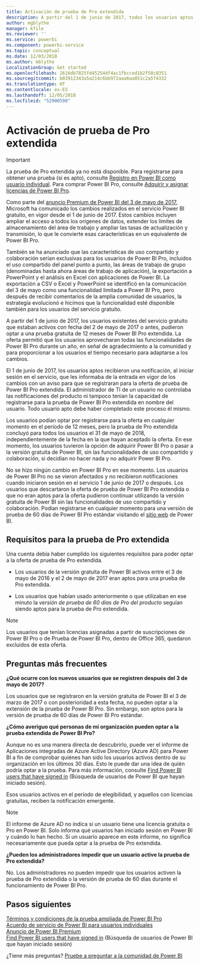 ```yaml
---
title: Activación de prueba de Pro extendida
description: A partir del 1 de junio de 2017, todos los usuarios aptos podrán participar en la prueba de Power BI Pro extendida.
author: mgblythe
manager: kfile
ms.reviewer: ''
ms.service: powerbi
ms.component: powerbi-service
ms.topic: conceptual
ms.date: 12/03/2018
ms.author: mblythe
LocalizationGroup: Get started
ms.openlocfilehash: 2616db7825fd45254df4ac1fbcced1b2f58c8351
ms.sourcegitcommit: b03912343a5a214c6bb972aaa6aa051c2a5f4332
ms.translationtype: HT
ms.contentlocale: es-ES
ms.lasthandoff: 12/05/2018
ms.locfileid: "52900598"
---
```

# <a name="extended-pro-trial-activation"></a>Activación de prueba de Pro extendida

> [!IMPORTANT]
> La prueba de Pro extendida ya no está disponible. Para registrarse para obtener una prueba (si es apto), consulte [Registro en Power BI como usuario individual](service-self-service-signup-for-power-bi.md). Para comprar Power BI Pro, consulte [Adquirir y asignar licencias de Power BI Pro](service-admin-purchasing-power-bi-pro.md).

Como parte del [anuncio Premium de Power BI del 3 de mayo de 2017](https://powerbi.microsoft.com/blog/microsoft-accelerates-modern-bi-adoption-with-power-bi-premium/), Microsoft ha comunicado los cambios realizados en el servicio Power BI gratuito, en vigor desde el 1 de junio de 2017. Estos cambios incluyen ampliar el acceso a todos los orígenes de datos, extender los límites de almacenamiento del área de trabajo y ampliar las tasas de actualización y transmisión, lo que le convierte esas características en un equivalente de Power BI Pro.

También se ha anunciado que las características de uso compartido y colaboración serían exclusivas para los usuarios de Power BI Pro, incluidos el uso compartido del panel punto a punto, las áreas de trabajo de grupo (denominadas hasta ahora áreas de trabajo de aplicación), la exportación a PowerPoint y el análisis en Excel con aplicaciones de Power BI. La exportación a CSV o Excel y PowerPoint se identificó en la comunicación del 3 de mayo como una funcionalidad limitada a Power BI Pro, pero después de recibir comentarios de la amplia comunidad de usuarios, la estrategia evolucionó e hicimos que la funcionalidad esté disponible también para los usuarios del servicio gratuito.

A partir del 1 de junio de 2017, los usuarios existentes del servicio gratuito que estaban activos con fecha del 2 de mayo de 2017 o antes, pudieron optar a una prueba gratuita de 12 meses de Power BI Pro extendida. La oferta permitió que los usuarios aprovecharan todas las funcionalidades de Power BI Pro durante un año, en señal de agradecimiento a la comunidad y para proporcionar a los usuarios el tiempo necesario para adaptarse a los cambios.

El 1 de junio de 2017, los usuarios aptos recibieron una notificación, al iniciar sesión en el servicio, que les informaba de la entrada en vigor de los cambios con un aviso para que se registraran para la oferta de prueba de Power BI Pro extendida. El administrador de TI de un usuario no controlaba las notificaciones del producto ni tampoco tenían la capacidad de registrarse para la prueba de Power BI Pro extendida en nombre del usuario. Todo usuario apto debe haber completado este proceso él mismo.

Los usuarios podían optar por registrarse para la oferta en cualquier momento en el período de 12 meses, pero la prueba de Pro extendida concluyó para todos los usuarios el 31 de mayo de 2018, independientemente de la fecha en la que hayan aceptado la oferta. En ese momento, los usuarios tuvieron la opción de adquirir Power BI Pro o pasar a la versión gratuita de Power BI, sin las funcionalidades de uso compartido y colaboración, si decidían no hacer nada y no adquirir Power BI Pro.

No se hizo ningún cambio en Power BI Pro en ese momento. Los usuarios de Power BI Pro no se vieron afectados y no recibieron notificaciones cuando iniciaron sesión en el servicio 1 de junio de 2017 o después. Los usuarios que descartaron la oferta de prueba de Power BI Pro extendida o que no eran aptos para la oferta pudieron continuar utilizando la versión gratuita de Power BI sin las funcionalidades de uso compartido y colaboración. Podían registrarse en cualquier momento para una versión de prueba de 60 días de Power BI Pro estándar visitando el [sitio web](https://powerbi.microsoft.com/get-started/) de Power BI.

## <a name="eligibility-for-extended-pro-trial"></a>Requisitos para la prueba de Pro extendida

Una cuenta debía haber cumplido los siguientes requisitos para poder optar a la oferta de prueba de Pro extendida.

* Los usuarios de la versión gratuita de Power BI activos entre el 3 de mayo de 2016 y el 2 de mayo de 2017 eran aptos para una prueba de Pro extendida.

* Los usuarios que habían usado anteriormente o que utilizaban en ese minuto la *versión de prueba de 60 días de Pro del producto* seguían siendo aptos para la prueba de Pro extendida.

> [!NOTE]
> Los usuarios que tenían licencias asignadas a partir de suscripciones de Power BI Pro o de Prueba de Power BI Pro, dentro de Office 365, quedaron excluidos de esta oferta.

## <a name="frequently-asked-questions"></a>Preguntas más frecuentes

**¿Qué ocurre con los nuevos usuarios que se registren después del 3 de mayo de 2017?**

Los usuarios que se registraron en la versión gratuita de Power BI el 3 de marzo de 2017 o con posterioridad a esta fecha, no pueden optar a la extensión de la prueba de Power BI Pro. Sin embargo, son aptos para la versión de prueba de 60 días de Power BI Pro estándar.

**¿Cómo averiguo qué personas de mi organización pueden optar a la prueba extendida de Power BI Pro?**

Aunque no es una manera directa de descubrirlo, puede ver el informe de Aplicaciones integradas de Azure Active Directory (Azure AD) para Power BI a fin de comprobar quiénes han sido los usuarios activos dentro de su organización en los últimos 30 días. Esto le puede dar una idea de quién podría optar a la prueba. Para más información, consulte [Find Power BI users that have signed in](service-admin-access-usage.md) (Búsqueda de usuarios de Power BI que hayan iniciado sesión).

Esos usuarios activos en el período de elegibilidad, y aquellos con licencias gratuitas, reciben la notificación emergente.

> [!NOTE]
> El informe de Azure AD no indica si un usuario tiene una licencia gratuita o Pro en Power BI. Solo informa qué usuarios han iniciado sesión en Power BI y cuándo lo han hecho. Si un usuario aparece en este informe, no significa necesariamente que pueda optar a la prueba de Pro extendida.

**¿Pueden los administradores impedir que un usuario active la prueba de Pro extendida?**

No. Los administradores no pueden impedir que los usuarios activen la prueba de Pro extendida o la versión de prueba de 60 días durante el funcionamiento de Power BI Pro.

## <a name="next-steps"></a>Pasos siguientes

[Términos y condiciones de la prueba ampliada de Power BI Pro](https://aka.ms/power-bi-trial)  
[Acuerdo de servicio de Power BI para usuarios individuales](https://powerbi.microsoft.com/terms-of-service/)  
[Anuncio de Power BI Premium](https://aka.ms/pbipremium-announcement)  
[Find Power BI users that have signed in](service-admin-access-usage.md) (Búsqueda de usuarios de Power BI que hayan iniciado sesión)

¿Tiene más preguntas? [Pruebe a preguntar a la comunidad de Power BI](https://community.powerbi.com/)